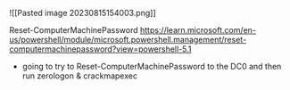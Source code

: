 ![[Pasted image 20230815154003.png]]

Reset-ComputerMachinePassword
https://learn.microsoft.com/en-us/powershell/module/microsoft.powershell.management/reset-computermachinepassword?view=powershell-5.1

- going to try to Reset-ComputerMachinePassword to the DC0 and then run zerologon & crackmapexec